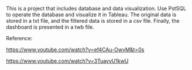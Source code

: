 This is a project that includes database and data visualization. Use PstSQL to operate the database and visualize it in Tableau. The original data is stored in a txt file, and the filtered data is stored in a csv file. Finally, the dashboard is presented in a twb file.

Reference: 

https://www.youtube.com/watch?v=ef4CAu-OwvM&t=0s

https://www.youtube.com/watch?v=3TuayvU1kwU
